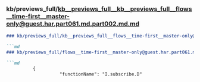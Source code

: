 ### kb/previews_full/kb__previews_full__kb__previews_full__flows__time-first__master-only@guest.har.part061.md.part002.md.md

```md
### kb/previews_full/kb__previews_full__flows__time-first__master-only@guest.har.part061.md.part002.md

```md
### kb/previews_full/flows__time-first__master-only@guest.har.part061.md (part 002)

```md
          {
                    "functionName": "I.subscribe.D"
```

```

```

```
